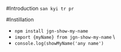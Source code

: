#Introduction
`san kyi tr pr `

#Instillation

- `npm install jgn-show-my-name`
- `import {myName} from jgn-show-my-name` \
- `console.log(showMyName('any name')`
